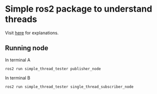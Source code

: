 # Simple ros2 package to understand threads

Visit [here](https://motion-boseong.vercel.app/post8) for explanations.

## Running node

In terminal A

```
ros2 run simple_thread_tester publisher_node
```

In terminal B

```
ros2 run simple_thread_tester single_thread_subscriber_node
```
